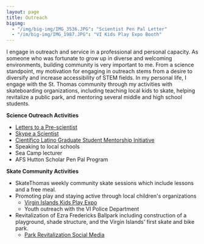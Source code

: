 ```yaml
---
layout: page
title: Outreach
bigimg:
  - "/img/big-img/IMG_3536.JPG": "Scientist Pen Pal Letter"
  - "/im/big-img/IMG_1987.JPG": "VI Kids Play Expo Booth"
---
```


I engage in outreach and service in a professional and personal capacity. As someone who was fortunate to grow up in diverse and welcoming environments, building community is very important to me. From a science standpoint, my motivation for engaging in outreach stems from a desire to diversify and increase accessibility of STEM fields. In my personal life, I engage with the St. Thomas community through my activities with skateboarding organizations, including teaching local kids to skate, helping revitalize a public park, and mentoring several middle and high school students.

**Science Outreach Activities**  
* [Letters to a Pre-scientist](https://www.prescientist.org/)
* [Skype a Scientist](https://www.skypeascientist.com/)
* [Científico Latino Graduate Student Mentorship Initiative](https://www.cientificolatino.com/gsmi)
* Speaking to local schools
* Sea Camp lecturer
* AFS Hutton Scholar Pen Pal Program

**Skate Community Activities**
* SkateThomas weekly community skate sessions which include lessons and a free meal.
* Promoting play and staying active through local children's organizations 
  * [Virgin Islands Kids Play Expo](https://stthomassource.com/content/2024/09/09/kids-play-network-seeks-community-assistance-to-grow-database/)
  * Youth outreach with the VI Police Department
* Revitalization of Ezra Fredericks Ballpark including construction of a playground, shade structure, and the Virgin Islands' first skate and bike park.
  * [Park Revitalization Social Media](https://www.instagram.com/sttskatepark/)


